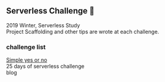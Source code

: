 ## Serverless Challenge 🙌
2019 Winter, Serverless Study<br>
Project Scaffolding and other tips are wrote at each challenge.

### challenge list
[Simple yes or no](https://github.com/purelledhand/Serverless-Challenge/tree/master/yes-or-no)<br>
25 days of serverless challenge<br>
blog<br>
<br>
